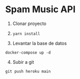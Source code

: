 # Spam Music API


1. Clonar proyecto
2. ```yarn install ```

3. Levantar la base de datos

```
docker-compose up -d
```

4. Subir a git 

```
git push heroku main
```
